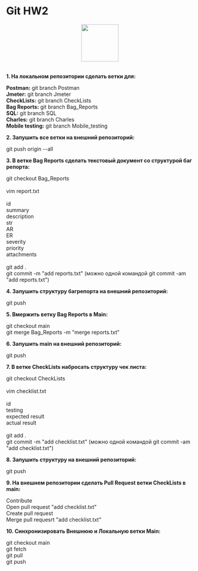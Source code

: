 # Git HW2

<div id="header" align="center">
  <img src="https://upload.wikimedia.org/wikipedia/commons/thumb/e/e0/Git-logo.svg/640px-Git-logo.svg.png" width="100"/>
</div>

\
**1. На локальном репозитории сделать ветки для:**

**Postman:**       	git branch Postman\
**Jmeter:**		git branch Jmeter\
**CheckLists:** 	git branch CheckLists\
**Bag Reports:**	git branch Bag_Reports\
**SQL:**		git branch SQL\
**Charles:**		git branch Charles\
**Mobile testing:**	git branch Mobile_testing

**2. Запушить все ветки на внешний репозиторий:** 

git push origin --all

**3. В ветке Bag Reports сделать текстовый документ со структурой баг репорта:**

git checkout Bag_Reports\
\
vim report.txt\
\
id\
summary\
description\
str\
AR\
ER\
severity\
priority\
attachments\
\
git add .\
git commit -m "add reports.txt" (можно одной командой git commit -am "add reports.txt")

**4. Запушить структуру багрепорта на внешний репозиторий:** 

git push

**5. Вмержить ветку Bag Reports в Main:**   

git checkout main\
git merge Bag_Reports -m "merge reports.txt"
					    
**6. Запушить main на внешний репозиторий:** 

git push

**7. В ветке CheckLists набросать структуру чек листа:**  

git checkout CheckLists\
\
vim checklist.txt\
\
id\
testing\
expected result\
actual result\
\
git add .\
git commit -m "add checklist.txt" (можно одной командой git commit -am "add checklist.txt")

**8. Запушить структуру на внешний репозиторий:** 

git push

**9. На внешнем репозитории сделать Pull Request ветки CheckLists в main:**  

Contribute\
Open pull request "add checklist.txt"\
Create pull request\
Merge pull requesrt "add checklist.txt"

**10. Синхронизировать Внешнюю и Локальную ветки Main:**  

git checkout main\
git fetch\
git pull\
git push
